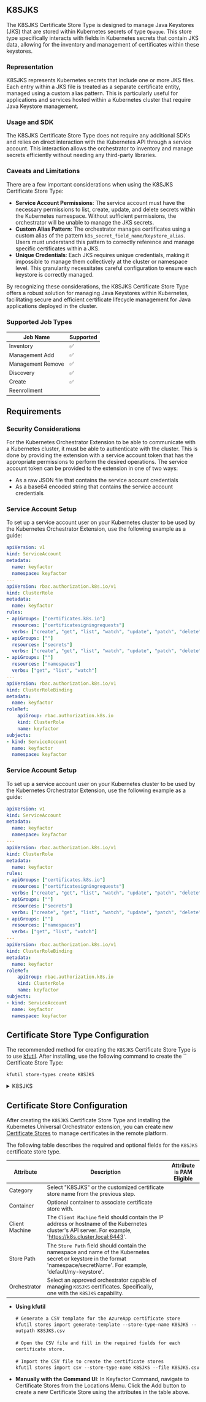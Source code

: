 ## K8SJKS

The K8SJKS Certificate Store Type is designed to manage Java Keystores (JKS) that are stored within Kubernetes secrets of type `Opaque`. This store type specifically interacts with fields in Kubernetes secrets that contain JKS data, allowing for the inventory and management of certificates within these keystores.

### Representation

K8SJKS represents Kubernetes secrets that include one or more JKS files. Each entry within a JKS file is treated as a separate certificate entity, managed using a custom alias pattern. This is particularly useful for applications and services hosted within a Kubernetes cluster that require Java Keystore management.

### Usage and SDK

The K8SJKS Certificate Store Type does not require any additional SDKs and relies on direct interaction with the Kubernetes API through a service account. This interaction allows the orchestrator to inventory and manage secrets efficiently without needing any third-party libraries.

### Caveats and Limitations

There are a few important considerations when using the K8SJKS Certificate Store Type:

- **Service Account Permissions**: The service account must have the necessary permissions to list, create, update, and delete secrets within the Kubernetes namespace. Without sufficient permissions, the orchestrator will be unable to manage the JKS secrets.
- **Custom Alias Pattern**: The orchestrator manages certificates using a custom alias of the pattern `k8s_secret_field_name/keystore_alias`. Users must understand this pattern to correctly reference and manage specific certificates within a JKS.
- **Unique Credentials**: Each JKS requires unique credentials, making it impossible to manage them collectively at the cluster or namespace level. This granularity necessitates careful configuration to ensure each keystore is correctly managed.

By recognizing these considerations, the K8SJKS Certificate Store Type offers a robust solution for managing Java Keystores within Kubernetes, facilitating secure and efficient certificate lifecycle management for Java applications deployed in the cluster.



### Supported Job Types

| Job Name | Supported |
| -------- | --------- |
| Inventory | ✅ |
| Management Add | ✅ |
| Management Remove | ✅ |
| Discovery | ✅ |
| Create | ✅ |
| Reenrollment |  |

## Requirements

### Security Considerations
For the Kubernetes Orchestrator Extension to be able to communicate with a Kubernetes cluster, it must
be able to authenticate with the cluster.  This is done by providing the extension with a service account
token that has the appropriate permissions to perform the desired operations. The service account token
can be provided to the extension in one of two ways:
- As a raw JSON file that contains the service account credentials
- As a base64 encoded string that contains the service account credentials

### Service Account Setup
To set up a service account user on your Kubernetes cluster to be used by the Kubernetes Orchestrator Extension, use the following example as a guide:
```yaml
apiVersion: v1
kind: ServiceAccount
metadata:
  name: keyfactor
  namespace: keyfactor
---
apiVersion: rbac.authorization.k8s.io/v1
kind: ClusterRole
metadata:
  name: keyfactor
rules:
- apiGroups: ["certificates.k8s.io"]
  resources: ["certificatesigningrequests"]
  verbs: ["create", "get", "list", "watch", "update", "patch", "delete"]
- apiGroups: [""]
  resources: ["secrets"]
  verbs: ["create", "get", "list", "watch", "update", "patch", "delete"]
- apiGroups: [""]
  resources: ["namespaces"]
  verbs: ["get", "list", "watch"]
---
apiVersion: rbac.authorization.k8s.io/v1
kind: ClusterRoleBinding
metadata:
  name: keyfactor
roleRef:
    apiGroup: rbac.authorization.k8s.io
    kind: ClusterRole
    name: keyfactor
subjects:
- kind: ServiceAccount
  name: keyfactor
  namespace: keyfactor
```

### Service Account Setup
To set up a service account user on your Kubernetes cluster to be used by the Kubernetes Orchestrator Extension, use the following example as a guide:
```yaml
apiVersion: v1
kind: ServiceAccount
metadata:
  name: keyfactor
  namespace: keyfactor
---
apiVersion: rbac.authorization.k8s.io/v1
kind: ClusterRole
metadata:
  name: keyfactor
rules:
- apiGroups: ["certificates.k8s.io"]
  resources: ["certificatesigningrequests"]
  verbs: ["create", "get", "list", "watch", "update", "patch", "delete"]
- apiGroups: [""]
  resources: ["secrets"]
  verbs: ["create", "get", "list", "watch", "update", "patch", "delete"]
- apiGroups: [""]
  resources: ["namespaces"]
  verbs: ["get", "list", "watch"]
---
apiVersion: rbac.authorization.k8s.io/v1
kind: ClusterRoleBinding
metadata:
  name: keyfactor
roleRef:
    apiGroup: rbac.authorization.k8s.io
    kind: ClusterRole
    name: keyfactor
subjects:
- kind: ServiceAccount
  name: keyfactor
  namespace: keyfactor
```



## Certificate Store Type Configuration

The recommended method for creating the `K8SJKS` Certificate Store Type is to use [kfutil](https://github.com/Keyfactor/kfutil). After installing, use the following command to create the `` Certificate Store Type:

```shell
kfutil store-types create K8SJKS
```

<details><summary>K8SJKS</summary>

Create a store type called `K8SJKS` with the attributes in the tables below:

### Basic Tab
| Attribute | Value | Description |
| --------- | ----- | ----- |
| Name | K8SJKS | Display name for the store type (may be customized) |
| Short Name | K8SJKS | Short display name for the store type |
| Capability | K8SJKS | Store type name orchestrator will register with. Check the box to allow entry of value |
| Supported Job Types (check the box for each) | Add, Discovery, Remove | Job types the extension supports |
| Supports Add | ✅ | Check the box. Indicates that the Store Type supports Management Add |
| Supports Remove | ✅ | Check the box. Indicates that the Store Type supports Management Remove |
| Supports Discovery | ✅ | Check the box. Indicates that the Store Type supports Discovery |
| Supports Reenrollment |  |  Indicates that the Store Type supports Reenrollment |
| Supports Create | ✅ | Check the box. Indicates that the Store Type supports store creation |
| Needs Server | ✅ | Determines if a target server name is required when creating store |
| Blueprint Allowed |  | Determines if store type may be included in an Orchestrator blueprint |
| Uses PowerShell |  | Determines if underlying implementation is PowerShell |
| Requires Store Password | ✅ | Determines if a store password is required when configuring an individual store. |
| Supports Entry Password |  | Determines if an individual entry within a store can have a password. |

The Basic tab should look like this:

![K8SJKS Basic Tab](../docsource/images/K8SJKS-basic-store-type-dialog.png)

### Advanced Tab
| Attribute | Value | Description |
| --------- | ----- | ----- |
| Supports Custom Alias | Required | Determines if an individual entry within a store can have a custom Alias. |
| Private Key Handling | Optional | This determines if Keyfactor can send the private key associated with a certificate to the store. Required because IIS certificates without private keys would be invalid. |
| PFX Password Style | Default | 'Default' - PFX password is randomly generated, 'Custom' - PFX password may be specified when the enrollment job is created (Requires the Allow Custom Password application setting to be enabled.) |

The Advanced tab should look like this:

![K8SJKS Advanced Tab](../docsource/images/K8SJKS-advanced-store-type-dialog.png)

### Custom Fields Tab
Custom fields operate at the certificate store level and are used to control how the orchestrator connects to the remote target server containing the certificate store to be managed. The following custom fields should be added to the store type:

| Name | Display Name | Type | Default Value/Options | Required | Description |
| ---- | ------------ | ---- | --------------------- | -------- | ----------- |


The Custom Fields tab should look like this:

![K8SJKS Custom Fields Tab](../docsource/images/K8SJKS-custom-fields-store-type-dialog.png)



</details>

## Certificate Store Configuration

After creating the `K8SJKS` Certificate Store Type and installing the Kubernetes Universal Orchestrator extension, you can create new [Certificate Stores](https://software.keyfactor.com/Core-OnPrem/Current/Content/ReferenceGuide/Certificate%20Stores.htm?Highlight=certificate%20store) to manage certificates in the remote platform.

The following table describes the required and optional fields for the `K8SJKS` certificate store type.

| Attribute | Description | Attribute is PAM Eligible |
| --------- | ----------- | ------------------------- |
| Category | Select "K8SJKS" or the customized certificate store name from the previous step. | |
| Container | Optional container to associate certificate store with. | |
| Client Machine | The `Client Machine` field should contain the IP address or hostname of the Kubernetes cluster's API server. For example, 'https://k8s.cluster.local:6443'. | |
| Store Path | The `Store Path` field should contain the namespace and name of the Kubernetes secret or keystore in the format 'namespace/secretName'. For example, 'default/my-keystore'. | |
| Orchestrator | Select an approved orchestrator capable of managing `K8SJKS` certificates. Specifically, one with the `K8SJKS` capability. | |

* **Using kfutil**

    ```shell
    # Generate a CSV template for the AzureApp certificate store
    kfutil stores import generate-template --store-type-name K8SJKS --outpath K8SJKS.csv

    # Open the CSV file and fill in the required fields for each certificate store.

    # Import the CSV file to create the certificate stores
    kfutil stores import csv --store-type-name K8SJKS --file K8SJKS.csv
    ```

* **Manually with the Command UI**: In Keyfactor Command, navigate to Certificate Stores from the Locations Menu. Click the Add button to create a new Certificate Store using the attributes in the table above.